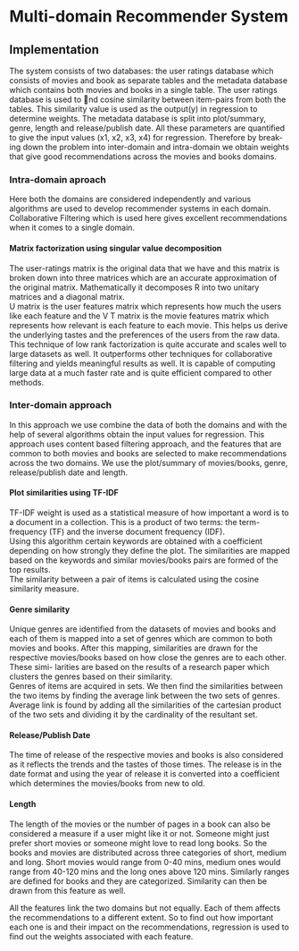 # Multi-domain Recommender System

## Implementation

The system consists of two databases: the user ratings database
which consists of movies and book as separate tables and the metadata
database which contains both movies and books in a single table. The user
ratings database is used to nd cosine similarity between item-pairs from
both the tables. This similarity value is used as the output(y) in regression
to determine weights. The metadata database is split into plot/summary,
genre, length and release/publish date. All these parameters are quantified
to give the input values (x1, x2, x3, x4) for regression. Therefore by break-
ing down the problem into inter-domain and intra-domain we obtain weights
that give good recommendations across the movies and books domains.

### Intra-domain aproach

Here both the domains are considered independently and various algorithms
are used to develop recommender systems in each domain. Collaborative
Filtering which is used here gives excellent recommendations when it comes
to a single domain.

#### Matrix factorization using singular value decomposition

The user-ratings matrix is the original data that we have and this matrix is
broken down into three matrices which are an accurate approximation of the
original matrix. Mathematically it decomposes R into two unitary matrices
and a diagonal matrix.
<br>
U matrix is the user features matrix which represents how much the
users like each feature and the V T matrix is the movie features matrix which
represents how relevant is each feature to each movie. This helps us derive
the underlying tastes and the preferences of the users from the raw data.
This technique of low rank factorization is quite accurate and scales well
to large datasets as well. It outperforms other techniques for collaborative
filtering and yields meaningful results as well. It is capable of computing
large data at a much faster rate and is quite efficient compared to other
methods.

### Inter-domain approach

In this approach we use combine the data of both the domains and with
the help of several algorithms obtain the input values for regression. This
approach uses content based filtering approach, and the features that are
common to both movies and books are selected to make recommendations
across the two domains. We use the plot/summary of movies/books, genre,
release/publish date and length.

#### Plot similarities using TF-IDF

TF-IDF weight is used as a statistical measure of how important a word is
to a document in a collection. This is a product of two terms: the term-
frequency (TF) and the inverse document frequency (IDF).
<br>
Using this algorithm certain keywords are obtained with a coefficient
depending on how strongly they define the plot. The similarities are mapped
based on the keywords and similar movies/books pairs are formed of the top
results.
<br>
The similarity between a pair of items is calculated
using the cosine similarity measure.

#### Genre similarity

Unique genres are identified from the datasets of movies and books and each
of them is mapped into a set of genres which are common to both movies
and books. After this mapping, similarities are drawn for the respective
movies/books based on how close the genres are to each other. These simi-
larities are based on the results of a research paper which clusters the genres
based on their similarity.
<br>
Genres of items are acquired in sets. We then find
the similarities between the two items by finding the average link between
the two sets of genres. Average link is found by adding all the similarities
of the cartesian product of the two sets and dividing it by the cardinality of
the resultant set.

#### Release/Publish Date

The time of release of the respective movies and books is also considered as
it reflects the trends and the tastes of those times. The release is in the date
format and using the year of release it is converted into a coefficient which
determines the movies/books from new to old.

#### Length

The length of the movies or the number of pages in a book can also be
considered a measure if a user might like it or not. Someone might just
prefer short movies or someone might love to read long books. So the books
and movies are distributed across three categories of short, medium and long.
Short movies would range from 0-40 mins, medium ones would range from
40-120 mins and the long ones above 120 mins. Similarly ranges are defined
for books and they are categorized. Similarity can then be drawn from this
feature as well.

All the features link the two domains but not equally. Each of them affects
the recommendations to a different extent. So to find out how important each
one is and their impact on the recommendations, regression is used to find
out the weights associated with each feature.
